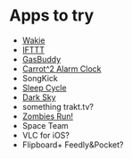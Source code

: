 # Apps to try

* [Wakie](http://wakie.com/how-it-works/?utm_expid=84960387-8.oEYzoVpHQu-7CZphPxGv6A.1&utm_referrer=https%3A%2F%2Fwww.google.com%2F)
* [IFTTT](https://itunes.apple.com/us/app/ifttt/id660944635?mt=8)
* [GasBuddy]()
* [Carrot^2 Alarm Clock]()
* SongKick
* [Sleep Cycle](https://play.google.com/store/apps/details?id=com.northcube.sleepcycle&hl=en)
* [Dark Sky](http://darkskyapp.com/)
* something trakt.tv?
* [Zombies Run!](https://www.zombiesrungame.com/)
* Space Team
* VLC for iOS?
* Flipboard+ Feedly&Pocket?

